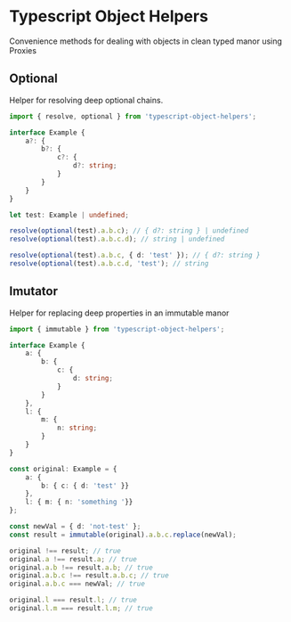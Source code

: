 # Typescript Object Helpers
Convenience methods for dealing with objects in clean typed manor using Proxies

## Optional

Helper for resolving deep optional chains.

```typescript
import { resolve, optional } from 'typescript-object-helpers'; 

interface Example {
    a?: {
        b?: {
            c?: {
                d?: string;
            }
        }
    }
}

let test: Example | undefined;

resolve(optional(test).a.b.c); // { d?: string } | undefined
resolve(optional(test).a.b.c.d); // string | undefined

resolve(optional(test).a.b.c, { d: 'test' }); // { d?: string }
resolve(optional(test).a.b.c.d, 'test'); // string
```

## Imutator

Helper for replacing deep properties in an immutable manor

```typescript
import { immutable } from 'typescript-object-helpers';

interface Example {
    a: {
        b: {
            c: {
                d: string;
            }
        }
    },
    l: {
        m: { 
            n: string;
        }
    }
}

const original: Example = {
    a: {
        b: { c: { d: 'test' }}
    },
    l: { m: { n: 'something '}}
};

const newVal = { d: 'not-test' };
const result = immutable(original).a.b.c.replace(newVal);

original !== result; // true
original.a !== result.a; // true
original.a.b !== result.a.b; // true
original.a.b.c !== result.a.b.c; // true
original.a.b.c === newVal; // true

original.l === result.l; // true
original.l.m === result.l.m; // true
``` 
